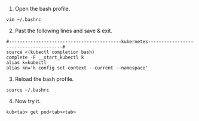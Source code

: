 1. Open the bash profile. 
```
vim ~/.bashrc
```
2. Past the following lines and save & exit. 
```
#------------------------------------------kubernetes--------------------------------------#
source <(kubectl completion bash)
complete -F __start_kubectl k
alias k=kubectl
alias kn='k config set-context --current --namespace'
```
3. Reload the bash profile.
```
source ~/.bashrc
```
4. Now try it.
```
kub<tab> get pod<tab><tab>
```
